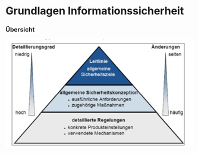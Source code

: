 # Grundlagen Informationssicherheit

### Übersicht

![](../../.gitbook/assets/image%20%2818%29.png)

### 

